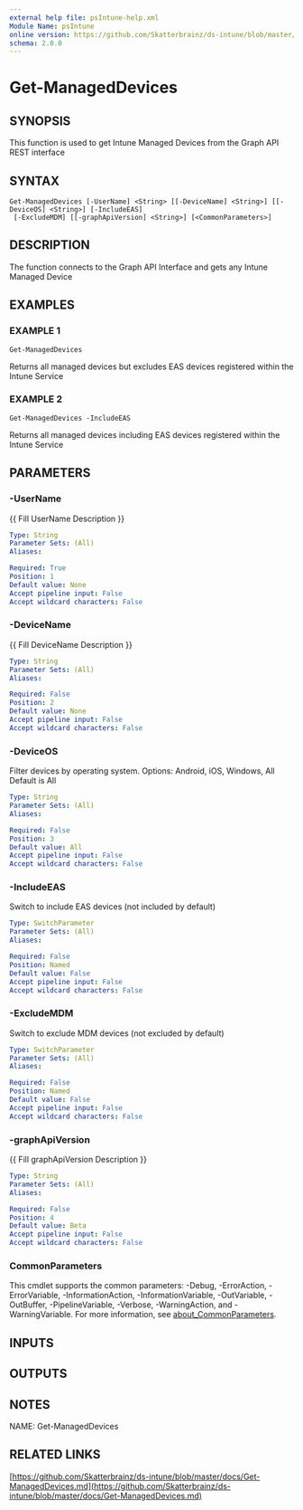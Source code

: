 ```yaml
---
external help file: psIntune-help.xml
Module Name: psIntune
online version: https://github.com/Skatterbrainz/ds-intune/blob/master/docs/Get-ManagedDevices.md
schema: 2.0.0
---
```


# Get-ManagedDevices

## SYNOPSIS
This function is used to get Intune Managed Devices from the Graph API REST interface

## SYNTAX

```
Get-ManagedDevices [-UserName] <String> [[-DeviceName] <String>] [[-DeviceOS] <String>] [-IncludeEAS]
 [-ExcludeMDM] [[-graphApiVersion] <String>] [<CommonParameters>]
```

## DESCRIPTION
The function connects to the Graph API Interface and gets any Intune Managed Device

## EXAMPLES

### EXAMPLE 1
```
Get-ManagedDevices
```

Returns all managed devices but excludes EAS devices registered within the Intune Service

### EXAMPLE 2
```
Get-ManagedDevices -IncludeEAS
```

Returns all managed devices including EAS devices registered within the Intune Service

## PARAMETERS

### -UserName
{{ Fill UserName Description }}

```yaml
Type: String
Parameter Sets: (All)
Aliases:

Required: True
Position: 1
Default value: None
Accept pipeline input: False
Accept wildcard characters: False
```

### -DeviceName
{{ Fill DeviceName Description }}

```yaml
Type: String
Parameter Sets: (All)
Aliases:

Required: False
Position: 2
Default value: None
Accept pipeline input: False
Accept wildcard characters: False
```

### -DeviceOS
Filter devices by operating system.
Options: Android, iOS, Windows, All
Default is All

```yaml
Type: String
Parameter Sets: (All)
Aliases:

Required: False
Position: 3
Default value: All
Accept pipeline input: False
Accept wildcard characters: False
```

### -IncludeEAS
Switch to include EAS devices (not included by default)

```yaml
Type: SwitchParameter
Parameter Sets: (All)
Aliases:

Required: False
Position: Named
Default value: False
Accept pipeline input: False
Accept wildcard characters: False
```

### -ExcludeMDM
Switch to exclude MDM devices (not excluded by default)

```yaml
Type: SwitchParameter
Parameter Sets: (All)
Aliases:

Required: False
Position: Named
Default value: False
Accept pipeline input: False
Accept wildcard characters: False
```

### -graphApiVersion
{{ Fill graphApiVersion Description }}

```yaml
Type: String
Parameter Sets: (All)
Aliases:

Required: False
Position: 4
Default value: Beta
Accept pipeline input: False
Accept wildcard characters: False
```

### CommonParameters
This cmdlet supports the common parameters: -Debug, -ErrorAction, -ErrorVariable, -InformationAction, -InformationVariable, -OutVariable, -OutBuffer, -PipelineVariable, -Verbose, -WarningAction, and -WarningVariable. For more information, see [about_CommonParameters](http://go.microsoft.com/fwlink/?LinkID=113216).

## INPUTS

## OUTPUTS

## NOTES
NAME: Get-ManagedDevices

## RELATED LINKS

[https://github.com/Skatterbrainz/ds-intune/blob/master/docs/Get-ManagedDevices.md](https://github.com/Skatterbrainz/ds-intune/blob/master/docs/Get-ManagedDevices.md)

